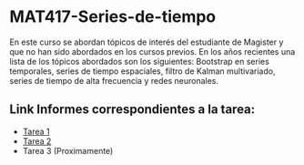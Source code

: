# MAT417-Series-de-tiempo

En este curso se abordan tópicos de interés del estudiante de Magister y que no han sido abordados en los cursos previos. En los años recientes una lista de los tópicos abordados son los siguientes: Bootstrap en series temporales, series de tiempo espaciales, filtro de Kalman multivariado, series de tiempo de alta frecuencia y redes neuronales.

## Link Informes correspondientes a la tarea:

* [Tarea 1](https://www.overleaf.com/read/nswgxhqpttts#248838)
* [Tarea 2](https://www.overleaf.com/read/kbkzfppjfqws#3e22e9)
* Tarea 3 (Proximamente)
